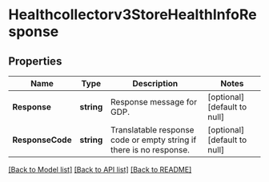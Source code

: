 # Healthcollectorv3StoreHealthInfoResponse

## Properties
Name | Type | Description | Notes
------------ | ------------- | ------------- | -------------
**Response** | **string** | Response message for GDP. | [optional] [default to null]
**ResponseCode** | **string** | Translatable response code or empty string if there is no response. | [optional] [default to null]

[[Back to Model list]](../README.md#documentation-for-models) [[Back to API list]](../README.md#documentation-for-api-endpoints) [[Back to README]](../README.md)

